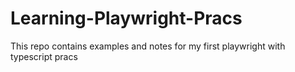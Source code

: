 # Learning-Playwright-Pracs
This repo contains examples and notes for my first playwright with typescript pracs
